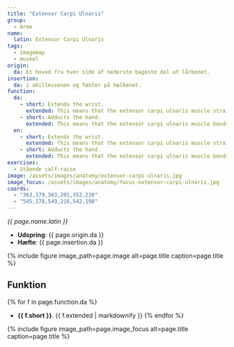 ```yaml
---
title: "Extensor Carpi Ulnaris"
group:
  - Arme
name:
  latin: Extensor Carpi Ulnaris
tags:
  - imagemap
  - muskel
origin: 
  da: Et hoved fra hver side af nederste bageste del af lårbenet.
insertion: 
  da: i akillessenen og fæster på hælbenet.
function: 
  da:
    - short: Extends the wrist.
      extended: This means that the extensor carpi ulnaris muscle straightens the wrist joint such that the angle between the back of the hand and the back of the forearm decreases (i.e. it moves the back of the hand toward the back of the forearm).
    - short: Adducts the hand.
      extended: This means that the extensor carpi ulnaris muscle bends the wrist sideways such that the little finger side of the hand moves toward the forearm.
  en:
    - short: Extends the wrist.
      extended: This means that the extensor carpi ulnaris muscle straightens the wrist joint such that the angle between the back of the hand and the back of the forearm decreases (i.e. it moves the back of the hand toward the back of the forearm).
    - short: Adducts the hand.
      extended: This means that the extensor carpi ulnaris muscle bends the wrist sideways such that the little finger side of the hand moves toward the forearm.
exercises:
  - Stående calf-raise
image: /assets/images/anatomy/extensor-carpi-ulnaris.jpg
image_focus: /assets/images/anatomy/focus-extensor-carpi-ulnaris.jpg
coords:
  - "363,179,363,201,352,220"
  - "545,178,549,216,542,198"
---
```


_{{ page.name.latin }}_

- **Udspring**: {{ page.origin.da }}
- **Hæfte**: {{ page.insertion.da }}

{% include figure image_path=page.image alt=page.title caption=page.title %}

## Funktion

{% for f in page.function.da %}
- **{{ f.short }}**.
  {{ f.extended | markdownify }}
{% endfor %}

{% include figure image_path=page.image_focus alt=page.title caption=page.title %}
